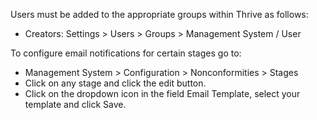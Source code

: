 Users must be added to the appropriate groups within Thrive as follows:

- Creators: Settings \> Users \> Groups \> Management System / User

To configure email notifications for certain stages go to:

- Management System \> Configuration \> Nonconformities \> Stages
- Click on any stage and click the edit button.
- Click on the dropdown icon in the field Email Template, select your
  template and click Save.
